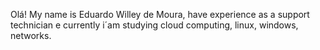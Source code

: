 Olá!
My name is Eduardo Willey de Moura,
have experience as a support technician
e currently i´am studying cloud computing, linux, windows, networks.
